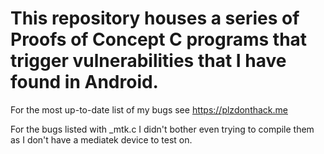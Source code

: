 # This repository houses a series of Proofs of Concept C programs that trigger vulnerabilities that I have found in Android.

For the most up-to-date list of my bugs see https://plzdonthack.me

For the bugs listed with _mtk.c I didn't bother even trying to compile them as I don't have a mediatek device to test on.


